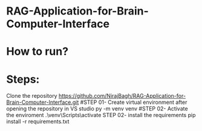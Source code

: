 # RAG-Application-for-Brain-Computer-Interface

# How to run?
# Steps:
Clone the repository
https://github.com/NirajBagh/RAG-Application-for-Brain-Computer-Interface.git
#STEP 01- Create virtual environment after opening the repository in VS studio
py -m venv venv 
#STEP 02- Activate the enviroment
.\venv\Scripts\activate
STEP 02- install the requirements
pip install -r requirements.txt
